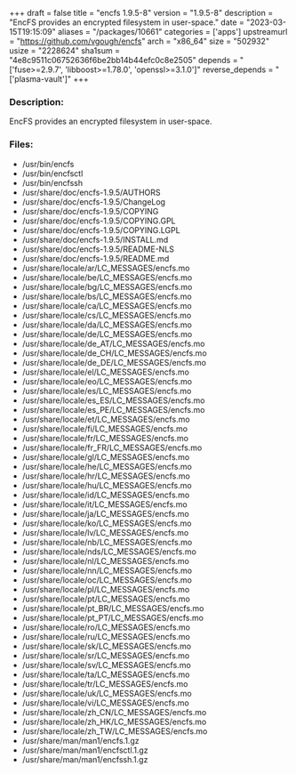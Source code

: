 +++
draft = false
title = "encfs 1.9.5-8"
version = "1.9.5-8"
description = "EncFS provides an encrypted filesystem in user-space."
date = "2023-03-15T19:15:09"
aliases = "/packages/10661"
categories = ['apps']
upstreamurl = "https://github.com/vgough/encfs"
arch = "x86_64"
size = "502932"
usize = "2228624"
sha1sum = "4e8c9511c06752636f6be2bb14b44efc0c8e2505"
depends = "['fuse>=2.9.7', 'libboost>=1.78.0', 'openssl>=3.1.0']"
reverse_depends = "['plasma-vault']"
+++
### Description: 
EncFS provides an encrypted filesystem in user-space.

### Files: 
* /usr/bin/encfs
* /usr/bin/encfsctl
* /usr/bin/encfssh
* /usr/share/doc/encfs-1.9.5/AUTHORS
* /usr/share/doc/encfs-1.9.5/ChangeLog
* /usr/share/doc/encfs-1.9.5/COPYING
* /usr/share/doc/encfs-1.9.5/COPYING.GPL
* /usr/share/doc/encfs-1.9.5/COPYING.LGPL
* /usr/share/doc/encfs-1.9.5/INSTALL.md
* /usr/share/doc/encfs-1.9.5/README-NLS
* /usr/share/doc/encfs-1.9.5/README.md
* /usr/share/locale/ar/LC_MESSAGES/encfs.mo
* /usr/share/locale/be/LC_MESSAGES/encfs.mo
* /usr/share/locale/bg/LC_MESSAGES/encfs.mo
* /usr/share/locale/bs/LC_MESSAGES/encfs.mo
* /usr/share/locale/ca/LC_MESSAGES/encfs.mo
* /usr/share/locale/cs/LC_MESSAGES/encfs.mo
* /usr/share/locale/da/LC_MESSAGES/encfs.mo
* /usr/share/locale/de/LC_MESSAGES/encfs.mo
* /usr/share/locale/de_AT/LC_MESSAGES/encfs.mo
* /usr/share/locale/de_CH/LC_MESSAGES/encfs.mo
* /usr/share/locale/de_DE/LC_MESSAGES/encfs.mo
* /usr/share/locale/el/LC_MESSAGES/encfs.mo
* /usr/share/locale/eo/LC_MESSAGES/encfs.mo
* /usr/share/locale/es/LC_MESSAGES/encfs.mo
* /usr/share/locale/es_ES/LC_MESSAGES/encfs.mo
* /usr/share/locale/es_PE/LC_MESSAGES/encfs.mo
* /usr/share/locale/et/LC_MESSAGES/encfs.mo
* /usr/share/locale/fi/LC_MESSAGES/encfs.mo
* /usr/share/locale/fr/LC_MESSAGES/encfs.mo
* /usr/share/locale/fr_FR/LC_MESSAGES/encfs.mo
* /usr/share/locale/gl/LC_MESSAGES/encfs.mo
* /usr/share/locale/he/LC_MESSAGES/encfs.mo
* /usr/share/locale/hr/LC_MESSAGES/encfs.mo
* /usr/share/locale/hu/LC_MESSAGES/encfs.mo
* /usr/share/locale/id/LC_MESSAGES/encfs.mo
* /usr/share/locale/it/LC_MESSAGES/encfs.mo
* /usr/share/locale/ja/LC_MESSAGES/encfs.mo
* /usr/share/locale/ko/LC_MESSAGES/encfs.mo
* /usr/share/locale/lv/LC_MESSAGES/encfs.mo
* /usr/share/locale/nb/LC_MESSAGES/encfs.mo
* /usr/share/locale/nds/LC_MESSAGES/encfs.mo
* /usr/share/locale/nl/LC_MESSAGES/encfs.mo
* /usr/share/locale/nn/LC_MESSAGES/encfs.mo
* /usr/share/locale/oc/LC_MESSAGES/encfs.mo
* /usr/share/locale/pl/LC_MESSAGES/encfs.mo
* /usr/share/locale/pt/LC_MESSAGES/encfs.mo
* /usr/share/locale/pt_BR/LC_MESSAGES/encfs.mo
* /usr/share/locale/pt_PT/LC_MESSAGES/encfs.mo
* /usr/share/locale/ro/LC_MESSAGES/encfs.mo
* /usr/share/locale/ru/LC_MESSAGES/encfs.mo
* /usr/share/locale/sk/LC_MESSAGES/encfs.mo
* /usr/share/locale/sr/LC_MESSAGES/encfs.mo
* /usr/share/locale/sv/LC_MESSAGES/encfs.mo
* /usr/share/locale/ta/LC_MESSAGES/encfs.mo
* /usr/share/locale/tr/LC_MESSAGES/encfs.mo
* /usr/share/locale/uk/LC_MESSAGES/encfs.mo
* /usr/share/locale/vi/LC_MESSAGES/encfs.mo
* /usr/share/locale/zh_CN/LC_MESSAGES/encfs.mo
* /usr/share/locale/zh_HK/LC_MESSAGES/encfs.mo
* /usr/share/locale/zh_TW/LC_MESSAGES/encfs.mo
* /usr/share/man/man1/encfs.1.gz
* /usr/share/man/man1/encfsctl.1.gz
* /usr/share/man/man1/encfssh.1.gz
